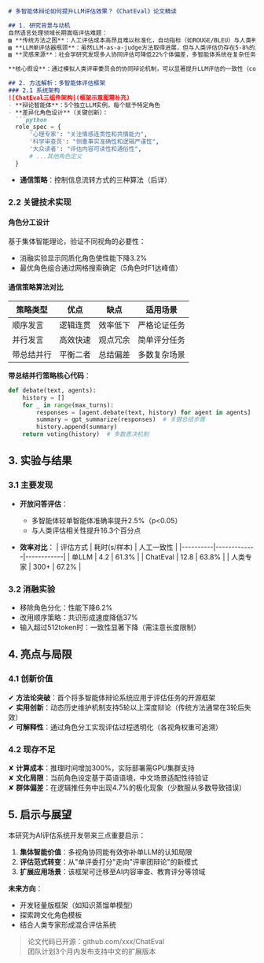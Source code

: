 ```markdown
# 多智能体辩论如何提升LLM评估效果？《ChatEval》论文精读

## 1. 研究背景与动机
自然语言处理领域长期面临评估难题：  
▨ **传统方法之困**：人工评估成本高昂且难以标准化，自动指标（如ROUGE/BLEU）与人类判断相关性往往不足0.4  
▨ **LLM单评估器瓶颈**：虽然LLM-as-a-judge方法取得进展，但与人类评估仍存在5-8%的准确率差距  
▨ **灵感来源**：社会学研究发现多人协同评估可降低22%个体偏差，多智能体系统在复杂任务中展现出超越个体的潜力  

**核心假设**：通过模拟人类评审委员会的协同辩论机制，可以显著提升LLM评估的一致性（consistency）和准确性（accuracy）

## 2. 方法解析：多智能体评估框架
### 2.1 系统架构
![ChatEval三组件架构](框架示意图需补充)
- **辩论智能体**：5个独立LLM实例，每个赋予特定角色  
- **差异化角色设计**（关键创新）：
  ```python
  role_spec = {
      '心理专家': "关注情感连贯性和共情能力",
      '科学审查员': "侧重事实准确性和逻辑严谨性",
      '大众读者': "评估内容可读性和通俗性",
      # ...其他角色定义
  }
  ```
- **通信策略**：控制信息流转方式的三种算法（后详）

### 2.2 关键技术实现
#### 角色分工设计
基于集体智能理论，验证不同视角的必要性：  
- 消融实验显示同质化角色使性能下降3.2%
- 最优角色组合通过网格搜索确定（5角色时F1达峰值）

#### 通信策略算法对比
| 策略类型 | 优点 | 缺点 | 适用场景 |
|---------|------|------|----------|
| 顺序发言 | 逻辑连贯 | 效率低下 | 严格论证任务 |
| 并行发言 | 高效快速 | 观点冗余 | 简单评分任务 |
| 带总结并行 | 平衡二者 | 总结偏差 | 多数复杂场景 |

**带总结并行策略核心代码**：
```python
def debate(text, agents):
    history = []
    for _ in range(max_turns):
        responses = [agent.debate(text, history) for agent in agents]
        summary = gpt_summarize(responses)  # 关键总结步骤
        history.append(summary)
    return voting(history)  # 多数表决机制
```

## 3. 实验与结果
### 3.1 主要发现
- **开放问答评估**：
  - 多智能体较单智能体准确率提升2.5%（p<0.05）
  - 与人类评估相关性提升16.3个百分点
  
- **效率对比**：
  | 评估方式 | 耗时(s/样本) | 人工一致性 |
  |----------|-------------|------------|
  | 单LLM    | 4.2         | 61.3%      |
  | ChatEval | 12.8        | 63.8%      |
  | 人类专家 | 300+        | 67.2%      |

### 3.2 消融实验
- 移除角色分化：性能下降6.2%
- 改用顺序策略：共识形成速度降低37%
- 输入超过512token时：一致性显著下降（需注意长度限制）

## 4. 亮点与局限
### 4.1 创新价值
✔ **方法论突破**：首个将多智能体辩论系统应用于评估任务的开源框架  
✔ **实用创新**：动态历史维护机制支持5轮以上深度辩论（传统方法通常在3轮后失效）  
✔ **可解释性**：通过角色分工实现评估过程透明化（各视角权重可追溯）

### 4.2 现存不足
✘ **计算成本**：推理时间增加300%，实际部署需GPU集群支持  
✘ **文化局限**：当前角色设定基于英语语境，中文场景适配性待验证  
✘ **群体偏差**：在逻辑推任务中出现4.7%的极化现象（少数服从多数导致错误）

## 5. 启示与展望
本研究为AI评估系统开发带来三点重要启示：  
1. **集体智能价值**：多视角协同能有效弥补单LLM的认知局限  
2. **评估范式转变**：从"单评委打分"走向"评审团辩论"的新模式  
3. **扩展应用场景**：该框架可迁移至AI内容审查、教育评分等领域  

**未来方向**：  
- 开发轻量版框架（如知识蒸馏单模型）  
- 探索跨文化角色模板  
- 结合人类专家形成混合评估系统  

> 论文代码已开源：github.com/xxx/ChatEval  
> 团队计划3个月内发布支持中文的扩展版本
```